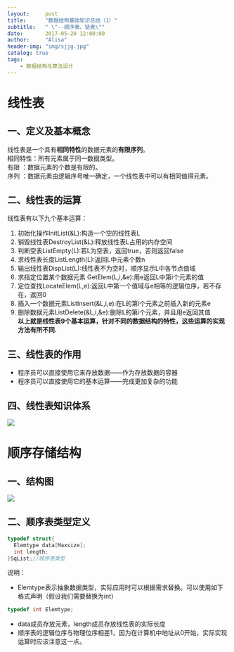 ```yaml
---
layout:     post
title:      "数据结构基础知识总结（1）"
subtitle:   " \"--顺序表、链表\""
date:       2017-05-20 12:00:00
author:     "Alisa"
header-img: "img/sjjg.jpg"
catalog: true
tags:
    - 数据结构与算法设计
---
```

# 线性表  
## 一、定义及基本概念  
线性表是一个具有<strong>相同特性</strong>的数据元素的<strong>有限序列</strong>。  
相同特性：所有元素属于同一数据类型。  
有限        ：数据元素的个数是有限的。  
序列        ：数据元素由逻辑序号唯一确定，一个线性表中可以有相同值得元素。   
## 二、线性表的运算  
线性表有以下九个基本运算：  
1. 初始化操作InitList(&L):构造一个空的线性表L
2. 销毁线性表DestroyList(&L):释放线性表L占用的内存空间
3. 判断空表ListEmpty(L):若L为空表，返回true，否则返回false
4. 求线性表长度ListLength(L):返回L中元素个数n
5. 输出线性表DispList(L):线性表不为空时，顺序显示L中各节点值域
6. 求指定位置某个数据元素 GetElem(L,i,&e):用e返回L中第i个元素的值
7. 定位查找LocateElem(L,e):返回L中第一个值域与e相等的逻辑位序，若不存在，返回0
8. 插入一个数据元素ListInsert(&L,i,e):在L的第i个元素之前插入新的元素e
9. 删除数据元素ListDelete(&L,i,&e):删除L的第i个元素，并且用e返回其值  
   <strong>以上就是线性表9个基本运算，针对不同的数据结构的特性，这些运算的实现方法有所不同.</strong> 
## 三、线性表的作用  
- 程序员可以直接使用它来存放数据——作为存放数据的容器  
- 程序员可以直接使用它的基本运算——完成更加复杂的功能 
## 四、线性表知识体系  
![](001.png)  
# 顺序存储结构  
## 一、结构图  
![](002.png)  
## 二、顺序表类型定义  
```c
typedef struct{
  Elemtype data[Maxsize];
  int length;
}SqList;//顺序表类型
```
说明：  
- Elemtype表示抽象数据类型，实际应用时可以根据需求替换。可以使用如下格式声明（假设我们需要替换为int）  
```c
typedef int Elemtype;
```
- data成员存放元素，length成员存放线性表的实际长度
- 顺序表的逻辑位序与物理位序相差1，因为在计算机中地址从0开始，实际实现运算时应该注意这一点。


